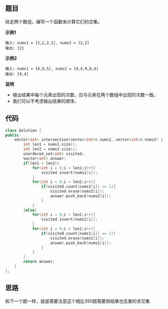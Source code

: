 ## 题目
给定两个数组，编写一个函数来计算它们的交集。

**示例1**
```
输入: nums1 = [1,2,2,1], nums2 = [2,2]
输出: [2]
```

**示例2**
```
输入: nums1 = [4,9,5], nums2 = [9,4,9,8,4]
输出: [9,4]
```

**说明**
* 输出结果中每个元素出现的次数，应与元素在两个数组中出现的次数一致。
* 我们可以不考虑输出结果的顺序。

## 代码
```C++
class Solution {
public:
    vector<int> intersection(vector<int>& nums1, vector<int>& nums2) {
        int len1 = nums1.size();
        int len2 = nums2.size();
        unordered_set<int> visited;
        vector<int> answer;
        if(len1 < len2){
            for(int i = 0;i < len1;i++){
                visited.insert(nums1[i]);
            }
            for(int i = 0;i < len2;i++){
                if(visited.count(nums2[i]) == 1){
                    visited.erase(nums2[i]);
                    answer.push_back(nums2[i]);
                }
            }
        }else{
            for(int i = 0;i < len2;i++){
                visited.insert(nums2[i]);
            }
            for(int i = 0;i < len1;i++){
                if(visited.count(nums1[i]) == 1){
                    visited.erase(nums1[i]);
                    answer.push_back(nums1[i]);
                }
            } 
        }
        return answer;
    }
};
```

## 思路

和下一个题一样，就是需要注意这个相比350题需要把结果也去重的求交集

